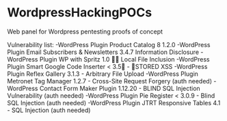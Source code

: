 # WordpressHackingPOCs
Web panel for Wordpress pentesting proofs of concept 

Vulnerability list:
-WordPress Plugin Product Catalog 8 1.2.0
-WordPress Plugin Email Subscribers & Newsletters 3.4.7 Information Disclosure
-WordPress Plugin WP with Spritz 1.0 🐱‍💻 Local File Inclusion
-WordPress Plugin Smart Google Code Inserter < 3.5👾 - 👾STORED XSS
-WordPress Plugin Reflex Gallery 3.1.3 - Arbitrary File Upload
-WordPress Plugin Metronet Tag Manager 1.2.7 - Cross-Site Request Forgery (auth needed)
-WordPress Contact Form Maker Plugin 1.12.20 - BLIND SQL Injection Vulnerability (auth needed)
-WordPress Plugin Pie Register < 3.0.9 - Blind SQL Injection (auth needed)
-WordPress Plugin JTRT Responsive Tables 4.1 - SQL Injection (auth needed)
